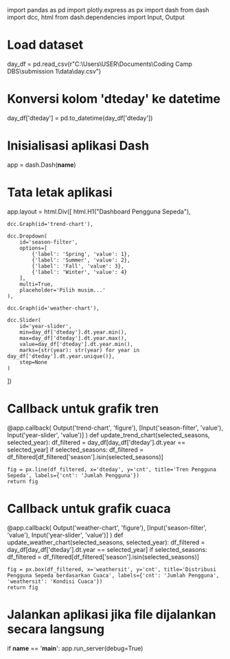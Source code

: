 import pandas as pd
import plotly.express as px
import dash
from dash import dcc, html
from dash.dependencies import Input, Output

# Load dataset
day_df = pd.read_csv(r"C:\Users\USER\Documents\Coding Camp DBS\submission 1\data\day.csv")

# Konversi kolom 'dteday' ke datetime
day_df['dteday'] = pd.to_datetime(day_df['dteday'])

# Inisialisasi aplikasi Dash
app = dash.Dash(__name__)

# Tata letak aplikasi
app.layout = html.Div([
    html.H1("Dashboard Pengguna Sepeda"),

    dcc.Graph(id='trend-chart'),

    dcc.Dropdown(
        id='season-filter',
        options=[
            {'label': 'Spring', 'value': 1},
            {'label': 'Summer', 'value': 2},
            {'label': 'Fall', 'value': 3},
            {'label': 'Winter', 'value': 4}
        ],
        multi=True,
        placeholder='Pilih musim...'
    ),

    dcc.Graph(id='weather-chart'),

    dcc.Slider(
        id='year-slider',
        min=day_df['dteday'].dt.year.min(),
        max=day_df['dteday'].dt.year.max(),
        value=day_df['dteday'].dt.year.min(),
        marks={str(year): str(year) for year in day_df['dteday'].dt.year.unique()},
        step=None
    )
])

# Callback untuk grafik tren
@app.callback(
    Output('trend-chart', 'figure'),
    [Input('season-filter', 'value'),
     Input('year-slider', 'value')]
)
def update_trend_chart(selected_seasons, selected_year):
    df_filtered = day_df[day_df['dteday'].dt.year == selected_year]
    if selected_seasons:
        df_filtered = df_filtered[df_filtered['season'].isin(selected_seasons)]

    fig = px.line(df_filtered, x='dteday', y='cnt', title='Tren Pengguna Sepeda', labels={'cnt': 'Jumlah Pengguna'})
    return fig

# Callback untuk grafik cuaca
@app.callback(
    Output('weather-chart', 'figure'),
    [Input('season-filter', 'value'),
     Input('year-slider', 'value')]
)
def update_weather_chart(selected_seasons, selected_year):
    df_filtered = day_df[day_df['dteday'].dt.year == selected_year]
    if selected_seasons:
        df_filtered = df_filtered[df_filtered['season'].isin(selected_seasons)]

    fig = px.box(df_filtered, x='weathersit', y='cnt', title='Distribusi Pengguna Sepeda berdasarkan Cuaca', labels={'cnt': 'Jumlah Pengguna', 'weathersit': 'Kondisi Cuaca'})
    return fig

# Jalankan aplikasi jika file dijalankan secara langsung
if __name__ == '__main__':
    app.run_server(debug=True)
